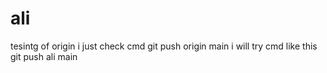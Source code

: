 # ali
tesintg of origin
i just check cmd git push origin main 
i will try cmd like this git push ali main
